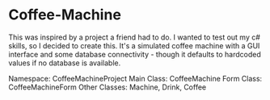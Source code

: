 Coffee-Machine
==============

This was inspired by a project a friend had to do.  I wanted to test out my c# skills, so I decided to create this.
It's a simulated coffee machine with a GUI interface and some database connectivity - though it defaults to hardcoded
values if no database is available.

Namespace: CoffeeMachineProject
Main Class: CoffeeMachine
Form Class: CoffeeMachineForm
Other Classes: Machine, Drink, Coffee

